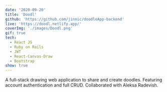 ```yaml
---
date: '2020-09-20'
title: 'Doodl'
github: 'https://github.com/jinnic/doodleApp-backend'
live: 'https://doodl.netlify.app/'
coverImg: './images/Doodl.png'
gif: true
tech:
  - React JS
  - Ruby on Rails
  - JWT
  - React-Canvas-Draw
  - Bootstrap
show: true
---
```


A full-stack drawing web application to share and create doodles. Featuring account authentication and full CRUD. Collaborated with Aleksa Radevish.